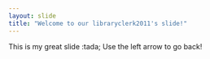 ```yaml
---
layout: slide
title: "Welcome to our libraryclerk2011's slide!"
---
```

This is my great slide :tada;
Use the left arrow to go back!
